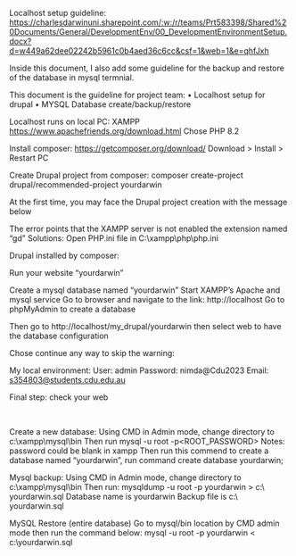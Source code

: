 Localhost setup guideline: https://charlesdarwinuni.sharepoint.com/:w:/r/teams/Prt583398/Shared%20Documents/General/DevelopmentEnv/00_DevelopmentEnvironmentSetup.docx?d=w449a62dee02242b5961c0b4aed36c6cc&csf=1&web=1&e=qhfJxh

Inside this document, I also add some guideline for the backup and restore of the database in mysql termnial.

This document is the guideline for project team: • Localhost setup for drupal • MYSQL Database create/backup/restore

Localhost runs on local PC: XAMPP https://www.apachefriends.org/download.html
Chose PHP 8.2

Install composer: https://getcomposer.org/download/
Download > Install > Restart PC

Create Drupal project from composer:
composer create-project drupal/recommended-project yourdarwin

At the first time, you may face the Drupal project creation with the message below

The error points that the XAMPP server is not enabled the extension named “gd” Solutions: Open PHP.ini file in C:\xampp\php\php.ini

Drupal installed by composer:

Run your website “yourdarwin”

Create a mysql database named “yourdarwin” Start XAMPP’s Apache and mysql service Go to browser and navigate to the link: http://localhost
Go to phpMyAdmin to create a database

Then go to http://localhost/my_drupal/yourdarwin then select web to have the database configuration

Chose continue any way to skip the warning:

My local environment: User: admin Password: nimda@Cdu2023 Email: s354803@students.cdu.edu.au

Final step: check your web

 

Create a new database: Using CMD in Admin mode, change directory to c:\xampp\mysql\bin Then run mysql -u root -p<ROOT_PASSWORD> Notes: password could be blank in xampp
Then run this commend to create a database named “yourdarwin”, run command create database yourdarwin;

Mysql backup: Using CMD in Admin mode, change directory to c:\xampp\mysql\bin Then run: mysqldump -u root -p yourdarwin > c:\ yourdarwin.sql
Database name is yourdarwin Backup file is c:\ yourdarwin.sql

MySQL Restore (entire database)
Go to mysql/bin location by CMD admin mode then run the command below: mysql -u root -p yourdarwin < c:\yourdarwin.sql